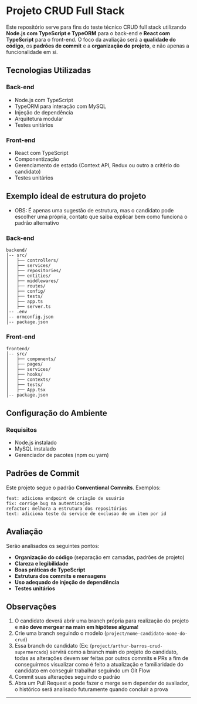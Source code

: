 # Projeto CRUD Full Stack

Este repositório serve para fins do teste técnico CRUD full stack utilizando **Node.js com TypeScript e TypeORM** para o back-end e **React com TypeScript** para o front-end. O foco da avaliação será a **qualidade do código**, os **padrões de commit** e a **organização do projeto**, e não apenas a funcionalidade em si.

## Tecnologias Utilizadas

### Back-end
- Node.js com TypeScript
- TypeORM para interação com MySQL
- Injeção de dependência
- Arquitetura modular
- Testes unitários

### Front-end
- React com TypeScript
- Componentização
- Gerenciamento de estado (Context API, Redux ou outro a critério do candidato)
- Testes unitários

## Exemplo ideal de estrutura do projeto
- OBS: É apenas uma sugestão de estrutura, mas o candidato pode escolher uma própria, contato que saiba explicar bem como funciona o padrão alternativo

### Back-end
```
backend/
│-- src/
│   ├── controllers/
│   ├── services/
│   ├── repositories/
│   ├── entities/
│   ├── middlewares/
│   ├── routes/
│   ├── config/
│   ├── tests/
│   ├── app.ts
│   ├── server.ts
│-- .env
│-- ormconfig.json
│-- package.json
```

### Front-end
```
frontend/
│-- src/
│   ├── components/
│   ├── pages/
│   ├── services/
│   ├── hooks/
│   ├── contexts/
│   ├── tests/
│   ├── App.tsx
│-- package.json
```

## Configuração do Ambiente

### Requisitos
- Node.js instalado
- MySQL instalado
- Gerenciador de pacotes (npm ou yarn)

## Padrões de Commit
Este projeto segue o padrão **Conventional Commits**. Exemplos:
```
feat: adiciona endpoint de criação de usuário
fix: corrige bug na autenticação
refactor: melhora a estrutura dos repositórios
text: adiciona teste da service de exclusao de um item por id
```

## Avaliação
Serão analisados os seguintes pontos:
- **Organização do código** (separação em camadas, padrões de projeto)
- **Clareza e legibilidade**
- **Boas práticas de TypeScript**
- **Estrutura dos commits e mensagens**
- **Uso adequado de injeção de dependência**
- **Testes unitários**

## Observações
1. O candidato deverá abrir uma branch própria para realização do projeto e **não deve mergear na main em hipótese alguma**!
2. Crie uma branch seguindo o modelo (`project/nome-candidato-nome-do-crud`)
3. Essa branch do candidato (Ex: (`project/arthur-barros-crud-supermercado`) servirá como a branch main do projeto do candidato, todas as alterações devem ser feitas por outros commits e PRs a fim de conseguirmos visualizar como é feito a atualização e familiaridade do candidato em conseguir trabalhar seguindo um Git Flow 
4. Commit suas alterações seguindo o padrão
5. Abra um Pull Request e pode fazer o merge sem depender do avaliador, o histórico será analisado futuramente quando concluir a prova

---

